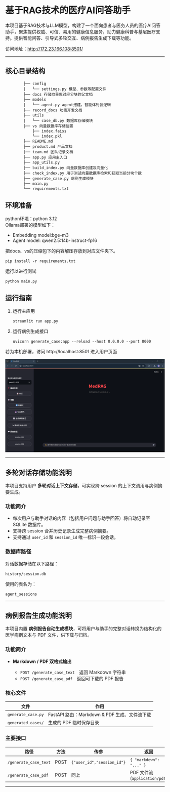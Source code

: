 # 基于RAG技术的医疗AI问答助手

本项目基于RAG技术与LLM模型，构建了一个面向患者与医务人员的医疗AI问答助手，聚焦提供权威、可信、易用的健康信息服务，助力健康科普与基层医疗支持。提供智能问答、引导式多轮交互、病例报告生成下载等功能。

访问地址：http://172.23.166.108:8501/

---
 
## 核心目录结构

```
        ├── config
        |   └── settings.py 模型、参数等配置文件
        ├── docs 存储向量库对应分块的父文档
        ├── models
        |   └── agent.py agent搭建，智能体封装逻辑
        ├── record_docs 功能开发文档
        ├── utils
        |   └── case_db.py 数据库存储模块
        ├── vs 向量数据库存储位置
            ├── index.faiss
            └── index.pkl
        ├── README.md
        ├── product.md 产品文档
        ├── team.md 团队记录文档
        ├── app.py 应用主入口
        ├── app_utils.py 
        ├── build_index.py 向量数据库创建及向量化
        ├── check_index.py 用于测试向量数据库检索和获取当前分块个数
        ├── generate_case.py 病例生成模块
        ├── main.py
        └── requirements.txt
```
## 环境准备

python环境：python 3.12  
Ollama部署的模型如下：  
- Embedding model:bge-m3  
- Agent model: qwen2.5:14b-instruct-fp16 

把docs、vs的压缩包下的内容解压存放到对应文件夹下。

```
pip install -r requirements.txt
```
运行以进行测试
```
python main.py
```

## 运行指南
1. 运行主应用  

    ```
    streamlit run app.py
    ```
2. 运行病例生成接口  

    ```
    uvicorn generate_case:app --reload --host 0.0.0.0 --port 8000
    ```

若为本机部署，访问 http://localhost:8501 进入用户页面  

![](record_docs/image/home.png)

    
---

## 多轮对话存储功能说明

本项目支持用户 **多轮对话上下文存储**，可实现跨 session 的上下文调用与病例摘要生成。

### 功能简介

* 每次用户与助手对话的内容（包括用户问题与助手回答）将自动记录至 SQLite 数据库。
* 支持跨 session 合并历史记录生成完整病例摘要。
* 支持通过 `user_id` 和 `session_id` 唯一标识一段会话。

### 数据库路径

对话数据存储在以下路径：

```
history/session.db
```

使用的表名为：

```
agent_sessions
```

---

## 病例报告生成功能说明

本项目内置 **病例报告自动生成模块**，可将用户与助手的完整对话转换为结构化的医学病例文本与 PDF 文件，供下载与归档。

### 功能简介

* **Markdown / PDF 双格式输出**

  * `POST /generate_case_text` 返回 Markdown 字符串
  * `POST /generate_case_pdf` 返回可下载的 PDF 报告


### 核心文件

| 文件                 | 作用                                 |
| ------------------ | ---------------------------------- |
| `generate_case.py` | FastAPI 路由：Markdown & PDF 生成、文件流下载 |
| `generated_cases/` | 生成的 PDF 临时保存目录            |

### 主要接口

| 路径                    | 方法   | 传参                         | 返回                          |
| --------------------- | ---- | -------------------------- | --------------------------- |
| `/generate_case_text` | POST | `{"user_id","session_id"}` | `{ "markdown": "..." }`     |
| `/generate_case_pdf`  | POST | 同上                         | PDF 文件流 (`application/pdf`) |


---
